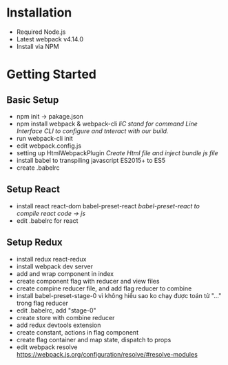 # Installation
  * Required Node.js
  * Latest webpack v4.14.0
  * Install via NPM

# Getting Started

## Basic Setup
  - npm init -> pakage.json
  - npm install webpack & webpack-cli
    *liC stand for command Line Interface*
    *CLI to configure and tnteract with our build.*
  - run webpack-cli init
  - edit webpack.config.js
  - setting up HtmlWebpackPlugin
    *Create Html file and inject bundle js file*
  - install babel to transpiling javascript ES2015+ to ES5
  - create .babelrc

## Setup React
  - install react react-dom babel-preset-react
    *babel-preset-react to compile react code -> js*
  - edit .babelrc for react

## Setup Redux
  - install redux react-redux
  - install webpack dev server
  - add <Provider> and wrap <App/> component in index
  - create component flag with reducer and view files
  - create compine reducer file, and add flag reducer to combine
  - install babel-preset-stage-0 vì không hiểu sao ko chạy được toán tử "..." trong flag reducer
  - edit .babelrc, add "stage-0"
  - create store with combine reducer
  - add redux devtools extension
  - create constant, actions in flag component
  - create flag container and map state, dispatch to props
  - edit webpack resolve https://webpack.js.org/configuration/resolve/#resolve-modules

